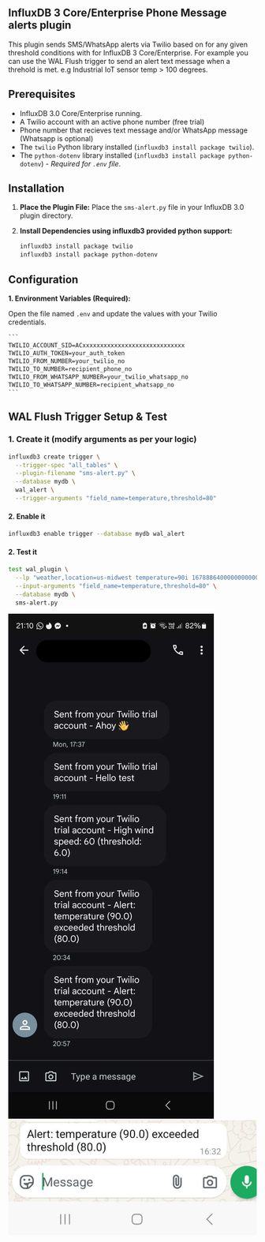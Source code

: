 ## InfluxDB 3 Core/Enterprise Phone Message alerts plugin

This plugin sends SMS/WhatsApp alerts via Twilio based on for any given threshold conditions with for  InfluxDB 3 Core/Enterprise. For example you can use the WAL Flush trigger to send an alert text message when a threhold is met. e.g Industrial IoT sensor temp > 100 degrees.

## Prerequisites

*   InfluxDB 3.0 Core/Enterprise running.
*   A Twilio account with an active phone number (free trial)
*   Phone number that recieves text message and/or WhatsApp message (Whatsapp is optional)
*   The `twilio` Python library installed (`influxdb3 install package twilio`).
*   The `python-dotenv` library installed (`influxdb3 install package python-dotenv`) - *Required for `.env` file*.

## Installation

1.  **Place the Plugin File:** Place the `sms-alert.py` file in your InfluxDB 3.0 plugin directory.

2.  **Install Dependencies using influxdb3 provided python support:**
    ```bash
    influxdb3 install package twilio
    influxdb3 install package python-dotenv
    ```

## Configuration

**1. Environment Variables (Required):**

 Open the file named `.env` and update the values with your Twilio credentials. 

    ```
    TWILIO_ACCOUNT_SID=ACxxxxxxxxxxxxxxxxxxxxxxxxxxxxx
    TWILIO_AUTH_TOKEN=your_auth_token
    TWILIO_FROM_NUMBER=your_twilio_no
    TWILIO_TO_NUMBER=recipient_phone_no
    TWILIO_FROM_WHATSAPP_NUMBER=your_twilio_whatsapp_no 
    TWILIO_TO_WHATSAPP_NUMBER=recipient_whatsapp_no
    ```

## WAL Flush Trigger Setup & Test

### 1. Create it (modify arguments as per your logic)
```bash
influxdb3 create trigger \
  --trigger-spec "all_tables" \
  --plugin-filename "sms-alert.py" \
  --database mydb \
  wal_alert \
  --trigger-arguments "field_name=temperature,threshold=80"
```

#### 2. Enable it
```bash
influxdb3 enable trigger --database mydb wal_alert
```

#### 2. Test it
```bash
test wal_plugin \
  --lp "weather,location=us-midwest temperature=90i 1678886400000000000" \
  --input-arguments "field_name=temperature,threshold=80" \
  --database mydb \
  sms-alert.py
```

![SMS Alert Screenshot](./screenshot.png)
![WhatsApp Alert Screenshot](./whatsapp.png)

